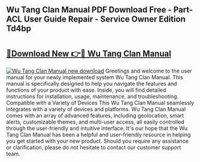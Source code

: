 ## Wu Tang Clan Manual PDF Download Free - Part-ACL User Guide Repair - Service Owner Edition Td4bp

# <h2><a href="http://bc98496.oget.top/?id=Wu+Tang+Clan+Manual">🔗Download New 👉🔴 Wu Tang Clan Manual</a></h2>

[![Wu Tang Clan Manual new download](https://i.imgur.com/5g1atiW.png)](http://bc98496.oget.top/?id=Wu+Tang+Clan+Manual)
Greetings and welcome to the user manual for your newly implemented system Wu Tang Clan Manual. This manual is specifically designed to help you navigate the features and functions of your product with ease. Inside, you will find detailed instructions for installation, usage, maintenance, and troubleshooting. Compatible with a Variety of Devices This Wu Tang Clan Manual seamlessly integrates with a variety of devices and platforms. Wu Tang Clan Manual comes with an array of advanced features, including geolocation, smart alerts, customizable themes, and multi-user access, all easily controlled through the user-friendly and intuitive interface. It's our hope that the Wu Tang Clan Manual has been a helpful and user-friendly resource in helping you get started with your new product. Should you require any assistance or clarification, please do not hesitate to contact our customer support team.
